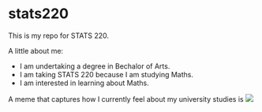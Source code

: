# stats220
This is my repo for STATS 220. 

A little about me:

- I am undertaking a degree in Bechalor of Arts.
- I am taking STATS 220 because I am studying Maths.
- I am interested in learning about Maths.

A meme that captures how I currently feel about my university studies is ![](https://c.tenor.com/8druEACXtX8AAAAd/tenor.gif)

